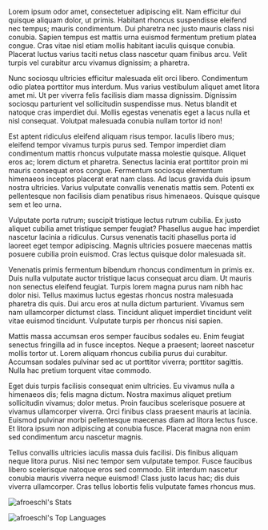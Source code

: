 Lorem ipsum odor amet, consectetuer adipiscing elit. Nam efficitur dui quisque aliquam dolor, ut primis. Habitant rhoncus suspendisse eleifend nec tempus; mauris condimentum. Dui pharetra nec justo mauris class nisi conubia. Sapien tempus est mattis urna euismod fermentum pretium platea congue. Cras vitae nisl etiam mollis habitant iaculis quisque conubia. Placerat luctus varius taciti netus class nascetur quam finibus arcu. Velit turpis vel curabitur arcu vivamus dignissim; a pharetra.

Nunc sociosqu ultricies efficitur malesuada elit orci libero. Condimentum odio platea porttitor mus interdum. Mus varius vestibulum aliquet amet litora amet mi. Ut per viverra felis facilisis diam massa dignissim. Dignissim sociosqu parturient vel sollicitudin suspendisse mus. Netus blandit et natoque cras imperdiet dui. Mollis egestas venenatis eget a lacus nulla et nisl consequat. Volutpat malesuada conubia nullam tortor id non!

Est aptent ridiculus eleifend aliquam risus tempor. Iaculis libero mus; eleifend tempor vivamus turpis purus sed. Tempor imperdiet diam condimentum mattis rhoncus vulputate massa molestie quisque. Aliquet eros ac; lorem dictum et pharetra. Senectus lacinia erat porttitor proin mi mauris consequat eros congue. Fermentum sociosqu elementum himenaeos inceptos placerat erat nam class. Ad lacus gravida duis ipsum nostra ultricies. Varius vulputate convallis venenatis mattis sem. Potenti ex pellentesque non facilisis diam penatibus risus himenaeos. Quisque quisque sem et leo urna.

Vulputate porta rutrum; suscipit tristique lectus rutrum cubilia. Ex justo aliquet cubilia amet tristique semper feugiat? Phasellus augue hac imperdiet nascetur lacinia a ridiculus. Cursus venenatis taciti phasellus porta id laoreet eget tempor adipiscing. Magnis ultricies posuere maecenas mattis posuere cubilia proin euismod. Cras lectus quisque dolor malesuada sit.

Venenatis primis fermentum bibendum rhoncus condimentum in primis ex. Duis nulla vulputate auctor tristique lacus consequat arcu diam. Ut mauris non senectus eleifend feugiat. Turpis lorem magna purus nam nibh hac dolor nisi. Tellus maximus luctus egestas rhoncus nostra malesuada pharetra dis quis. Dui arcu eros at nulla dictum parturient. Vivamus sem nam ullamcorper dictumst class. Tincidunt aliquet imperdiet tincidunt velit vitae euismod tincidunt. Vulputate turpis per rhoncus nisi sapien.

Mattis massa accumsan eros semper faucibus sodales eu. Enim feugiat senectus fringilla ad in fusce inceptos. Neque a praesent; laoreet nascetur mollis tortor ut. Lorem aliquam rhoncus cubilia purus dui curabitur. Accumsan sodales pulvinar sed ac ut porttitor viverra; porttitor sagittis. Nulla hac pretium torquent vitae commodo.

Eget duis turpis facilisis consequat enim ultricies. Eu vivamus nulla a himenaeos dis; felis magna dictum. Nostra maximus aliquet pretium sollicitudin vivamus; dolor metus. Proin faucibus scelerisque posuere at vivamus ullamcorper viverra. Orci finibus class praesent mauris at lacinia. Euismod pulvinar morbi pellentesque maecenas diam ad litora lectus fusce. Et litora ipsum non adipiscing at conubia fusce. Placerat magna non enim sed condimentum arcu nascetur magnis.

Tellus convallis ultricies iaculis massa duis facilisi. Dis finibus aliquam neque litora purus. Nisi nec tempor sem vulputate tempor. Fusce faucibus libero scelerisque natoque eros sed commodo. Elit interdum nascetur conubia mauris viverra neque euismod! Class justo lacus hac; dis duis viverra ullamcorper. Cras tellus lobortis felis vulputate fames rhoncus mus.

![afroeschl's Stats](https://github-readme-stats.vercel.app/api?username=afroeschl&theme=gruvbox&show_icons=true&hide_border=false&count_private=true)

![afroeschl's Top Languages](https://github-readme-stats.vercel.app/api/top-langs/?username=afroeschl&theme=gruvbox&show_icons=true&hide_border=false&layout=compact)
